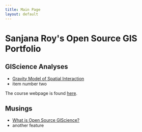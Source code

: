 ```yaml
---
title: Main Page
layout: default
---
```



# Sanjana Roy's Open Source GIS Portfolio

## GIScience Analyses

- [Gravity Model of Spatial Interaction](gravity/gravity.md)
- item number two

The course webpage is found [here](https://gis4dev.github.io).

## Musings

- [What is Open Source GIScience?](musings/open-source.md)
- another feature
